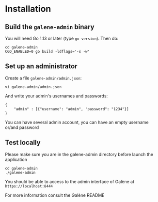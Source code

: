 # Installation

## Build the `galene-admin` binary

You will need Go 1.13 or later (type `go version`).  Then do:

	cd galene-admin
	CGO_ENABLED=0 go build -ldflags='-s -w'

## Set up an administrator

Create a file `galene-admin/admin.json`:

	vi galene-admin/admin.json

And write your admin's usernames and passwords:

	{
		"admin" : [{"username": "admin", "password": "1234"}]
	}

You can have several admin account, you can have an empty username or/and password

## Test locally

Please make sure you are in the galene-admin directory before launch the application

	cd galene-admin
	./galene-admin

You should be able to access to the admin interface of Galène at `https://localhost:8444`

For more information consult the Galène README
